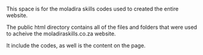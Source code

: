 This space is for the moladira skills codes used to created the entire website.

The public html directory contains all of the files and folders that were used to acheive the moladiraskills.co.za website.

It include the codes, as well is the content on the page.
